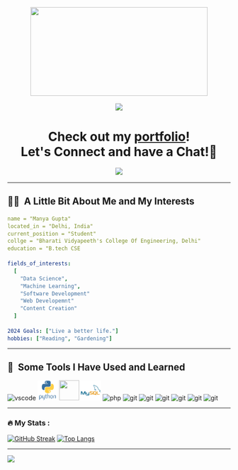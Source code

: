 <p align="center">
  <img src="https://i.giphy.com/media/v1.Y2lkPTc5MGI3NjExNWd6ZjJpY2JrYTF0Mm9mNmdsczR1dmkwbWZ3cWt3Zng0MG9peDFqaiZlcD12MV9pbnRlcm5hbF9naWZfYnlfaWQmY3Q9Zw/hpXdHPfFI5wTABdDx9/giphy.gif" width="400" height="200"/>
</p>
<p align="center">
  <img src="https://capsule-render.vercel.app/api?type=waving&color=timeGradient&fontColor=000000&text=Hello!&height=100&section=header"/>
</p>

<h1 align="center">
  Check out my <a href=https://manya-465x.onrender.com/>portfolio</a>!<br>
  Let's Connect and have a Chat!💬
</h1>

<p align="center">
<a href="https://www.linkedin.com/in/manya-gupta-088138227/">
  <img height="50" src="https://user-images.githubusercontent.com/46517096/166973395-19676cd8-f8ec-4abf-83ff-da8243505b82.png"/>
</a>
</p>


---

<h2> 👩‍💻 &nbsp;A Little Bit About Me and My Interests</h2>

```yaml
name = "Manya Gupta"
located_in = "Delhi, India"
current_position = "Student"
collge = "Bharati Vidyapeeth's College Of Engineering, Delhi" 
education = "B.tech CSE

fields_of_interests:
  [
    "Data Science",
    "Machine Learning",
    "Software Development"
    "Web Developemnt"
    "Content Creation"
  ]

2024 Goals: ["Live a better life."]
hobbies: ["Reading", "Gardening"]
```
  
--- 

<h2> 🚀 &nbsp;Some Tools I Have Used and Learned</h2>
<p align="left">
<img src="https://cdn.jsdelivr.net/gh/devicons/devicon/icons/vscode/vscode-original.svg" alt="vscode" width="45" height="45"/>
<img src="https://raw.githubusercontent.com/devicons/devicon/master/icons/python/python-original-wordmark.svg" alt="python" width="45" height="45" />
<img src="https://cdn.jsdelivr.net/gh/devicons/devicon/icons/cplusplus/cplusplus-original.svg" width="45" height="45"/>
<img src="https://raw.githubusercontent.com/devicons/devicon/master/icons/mysql/mysql-original-wordmark.svg" alt="mysql" width="45" height="45" />
<img src="https://cdn.jsdelivr.net/gh/devicons/devicon/icons/php/php-original.svg" alt="php" width="45" height="45"/>       
<img src="https://cdn.jsdelivr.net/gh/devicons/devicon/icons/git/git-original.svg" alt="git" width="45" height="45"/>  
<img src="https://cdn.jsdelivr.net/gh/devicons/devicon/icons/java/java-original.svg" alt="git" width="45" height="45"/> 
<img src="https://cdn.jsdelivr.net/gh/devicons/devicon/icons/html5/html5-original.svg" alt="git" width="45" height="45"/> 
<img src="https://cdn.jsdelivr.net/gh/devicons/devicon/icons/css3/css3-original.svg" alt="git" width="45" height="45"/>
<img src="https://cdn.jsdelivr.net/gh/devicons/devicon/icons/javascript/javascript-original.svg" alt="git" width="45" height="45"/> 
<img src="https://cdn.jsdelivr.net/gh/devicons/devicon/icons/docker/docker-original.svg" alt="git" width="45" height="45"/>
</p>

---

### :fire: My Stats :
[![GitHub Streak](http://github-readme-streak-stats.herokuapp.com?user=Manya-tech&theme=dark&background=000000)](https://git.io/streak-stats)
[![Top Langs](https://github-readme-stats.vercel.app/api/top-langs/?username=Manya-tech&layout=compact&theme=vision-friendly-dark)](https://github.com/anuraghazra/github-readme-stats)

---

  
<p align="left">
  <img src="https://capsule-render.vercel.app/api?type=waving&color=gradient&height=100&section=footer"/>
</p>
